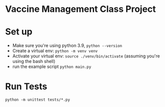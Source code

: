 # Vaccine Management Class Project

# Set up
* Make sure you're using python 3.9, `python --version`
* Create a virtual env: `python -m venv venv`
* Activate your virtual env: `source ./venv/bin/activate` (assuming you're using the bash shell)
* run the example script `python main.py`

# Run Tests
`python -m unittest tests/*.py`